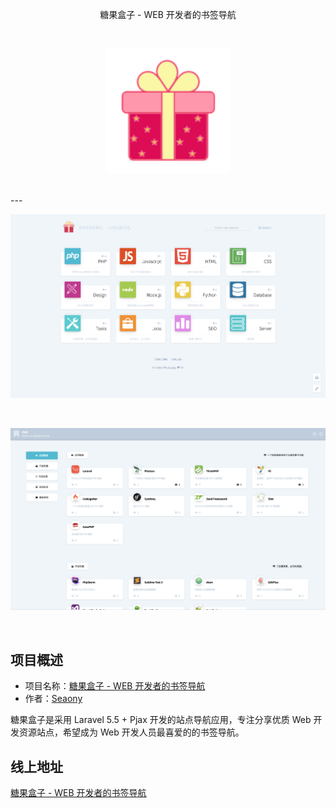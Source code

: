 <p align="center">糖果盒子 - WEB 开发者的书签导航</p>
<br>
<p align="center"><img src="./doc/bg.svg" width="200px"></p>
<br>
---
<p align="center"><img src="./doc/show.png"></p>
<br>
<p align="center"><img src="./doc/detail.png"></p>
<br>

## 项目概述


* 项目名称：[糖果盒子 - WEB 开发者的书签导航](http://hunt.seaony.cn/)
* 作者：[Seaony](https://github.com/Seaony)

糖果盒子是采用 Laravel 5.5 + Pjax 开发的站点导航应用，专注分享优质 Web 开发资源站点，希望成为 Web 开发人员最喜爱的的书签导航。

## 线上地址

[糖果盒子 - WEB 开发者的书签导航](http://hunt.seaony.cn/)
